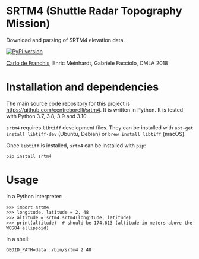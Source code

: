 # SRTM4 (Shuttle Radar Topography Mission)

Download and parsing of SRTM4 elevation data.

[![PyPI version](https://img.shields.io/pypi/v/srtm4)](https://pypi.org/project/srtm4)

[Carlo de Franchis](mailto:carlo.de-franchis@cmla.ens-cachan.fr), Enric
Meinhardt, Gabriele Facciolo, CMLA 2018

# Installation and dependencies

The main source code repository for this project is https://github.com/centreborelli/srtm4.
It is written in Python. It is tested with Python 3.7, 3.8, 3.9 and 3.10.

`srtm4` requires `libtiff` development files. They can be installed with
`apt-get install libtiff-dev` (Ubuntu, Debian) or `brew install libtiff`
(macOS).

Once `libtiff` is installed, `srtm4` can be installed with `pip`:

    pip install srtm4

# Usage

In a Python interpreter:

    >>> import srtm4
    >>> longitude, latitude = 2, 48
    >>> altitude = srtm4.srtm4(longitude, latitude)
    >>> print(altitude)  # should be 174.613 (altitude in meters above the WGS84 ellipsoid)

In a shell:

    GEOID_PATH=data ./bin/srtm4 2 48
